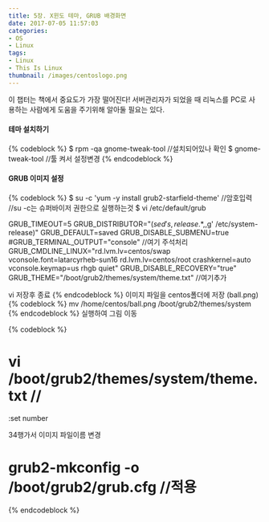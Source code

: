```yaml
---
title: 5장. X윈도 테마, GRUB 배경화면
date: 2017-07-05 11:57:03
categories:
- OS
- Linux
tags:
- Linux
- This Is Linux
thumbnail: /images/centoslogo.png
---
```

이 챕터는 책에서 중요도가 가장 떨어진다!
서버관리자가 되었을 때 리눅스를 PC로 사용하는 사람에게 도움을 주기위해 알아둘 필요는 있다.



#### 테마 설치하기

{% codeblock %}
$ rpm -qa gnome-tweak-tool  //설치되어있나 확인
$ gnome-tweak-tool    //툴 켜서 설정변경
{% endcodeblock %}


#### GRUB 이미지 설정
{% codeblock %}
$ su -c 'yum -y install grub2-starfield-theme'
  //암호입력    //su -c는 슈퍼바이저 권한으로 실행하는것
$ vi /etc/default/grub

GRUB_TIMEOUT=5
GRUB_DISTRIBUTOR="$(sed 's, release .*$,,g' /etc/system-release)"
GRUB_DEFAULT=saved
GRUB_DISABLE_SUBMENU=true
#GRUB_TERMINAL_OUTPUT="console"     //여기 주석처리
GRUB_CMDLINE_LINUX="rd.lvm.lv=centos/swap vconsole.font=latarcyrheb-sun16 rd.lvm.lv=centos/root crashkernel=auto  vconsole.keymap=us rhgb quiet"
GRUB_DISABLE_RECOVERY="true"
GRUB_THEME="/boot/grub2/themes/system/theme.txt"  //여기추가

vi 저장후 종료
{% endcodeblock %}
이미지 파일을 centos폴더에 저장 (ball.png)
{% codeblock %}
mv /home/centos/ball.png /boot/grub2/themes/system
{% endcodeblock %}
실행하여 그림 이동

{% codeblock %}
# vi /boot/grub2/themes/system/theme.txt //
:set number

34행가서 이미지 파일이름 변경
# grub2-mkconfig -o /boot/grub2/grub.cfg  //적용
{% endcodeblock %}
